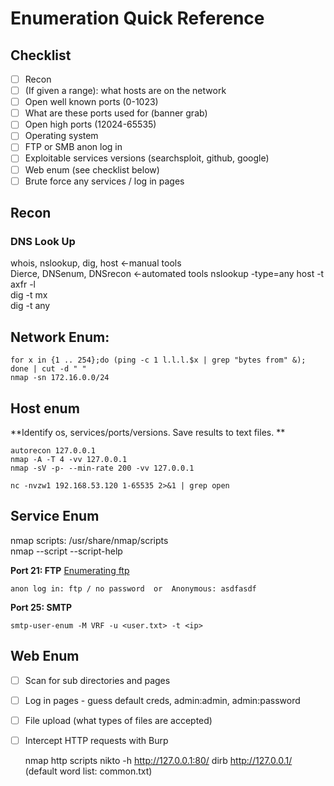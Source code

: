 # Enumeration Quick Reference 
## Checklist 
- [ ] Recon 
- [ ] (If given a range): what hosts are on the network
- [ ] Open well known ports (0-1023)
- [ ] What are these ports used for (banner grab) 
- [ ] Open high ports (12024-65535) 
- [ ] Operating system 
- [ ] FTP or SMB anon log in 
- [ ] Exploitable services versions (searchsploit, github, google) 
- [ ] Web enum (see checklist below) 
- [ ] Brute force any services / log in pages 

## Recon   
### DNS Look Up 
whois, nslookup, dig, host <-manual tools   
Dierce, DNSenum, DNSrecon <-automated tools 
    nslookup -type=any <DOMAIN> 
    host -t axfr -l <DOMAIN> <DNSSERVER>  
    dig -t mx <DOMAIN>  
    dig -t any <DOMAIN>
    
## Network Enum:  
    for x in {1 .. 254};do (ping -c 1 l.l.l.$x | grep "bytes from" &); done | cut -d " "    
    nmap -sn 172.16.0.0/24 

## Host enum 
**Identify os, services/ports/versions. Save results to text files. **   

    autorecon 127.0.0.1  
    nmap -A -T 4 -vv 127.0.0.1
    nmap -sV -p- --min-rate 200 -vv 127.0.0.1  

    nc -nvzw1 192.168.53.120 1-65535 2>&1 | grep open       

## Service Enum   

nmap scripts: /usr/share/nmap/scripts   
nmap --script <name>    --script-help 
	
**Port 21: FTP**
[Enumerating ftp](https://book.hacktricks.xyz/pentesting/pentesting-ftp)   
	
	anon log in: ftp / no password	or 	Anonymous: asdfasdf 
	
**Port 25: SMTP**   
	
	smtp-user-enum -M VRF -u <user.txt> -t <ip> 
	
	
	
## Web Enum 
- [ ] Scan for sub directories and pages 
- [ ] Log in pages - guess default creds, admin:admin, admin:password 
- [ ] File upload (what types of files are accepted) 
- [ ] Intercept HTTP requests with Burp 	
	
	
	nmap http scripts 
	nikto -h http://127.0.0.1:80/ 
	dirb http://127.0.0.1/   (default word list: common.txt) 
